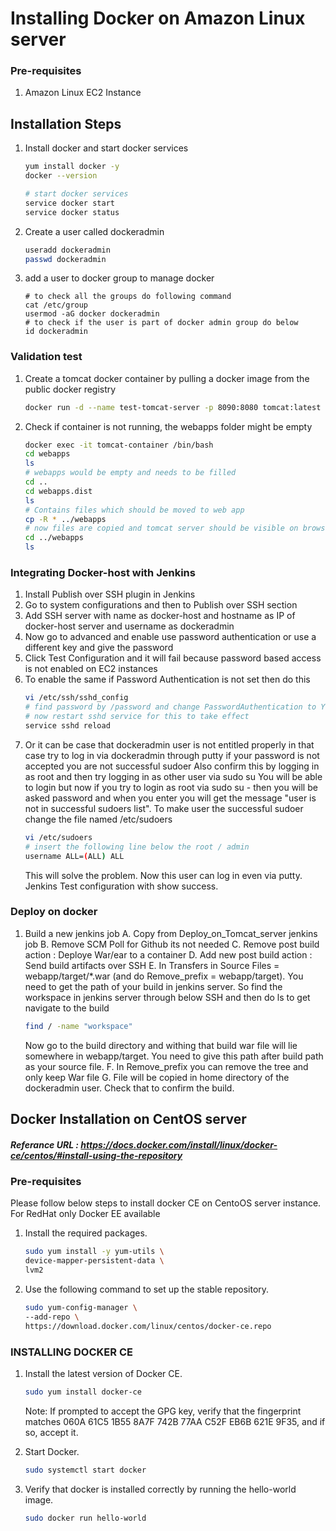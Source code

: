 # Installing Docker on Amazon Linux server

### Pre-requisites
1. Amazon Linux EC2 Instance

## Installation Steps

1. Install docker and start docker services
   ```sh 
   yum install docker -y
   docker --version 
   
   # start docker services
   service docker start
   service docker status
   ```
1. Create a user called dockeradmin
   ```sh
   useradd dockeradmin
   passwd dockeradmin
   ```
1. add a user to docker group to manage docker 
   ```
   # to check all the groups do following command
   cat /etc/group
   usermod -aG docker dockeradmin
   # to check if the user is part of docker admin group do below
   id dockeradmin
   ```
### Validation test
1. Create a tomcat docker container by pulling a docker image from the public docker registry
   ```sh
   docker run -d --name test-tomcat-server -p 8090:8080 tomcat:latest
   ```
2. Check if container is not running, the webapps folder might be empty
   ```sh
   docker exec -it tomcat-container /bin/bash
   cd webapps
   ls
   # webapps would be empty and needs to be filled
   cd ..
   cd webapps.dist
   ls
   # Contains files which should be moved to web app
   cp -R * ../webapps
   # now files are copied and tomcat server should be visible on browser
   cd ../webapps
   ls
   ```
### Integrating Docker-host with Jenkins

1. Install Publish over SSH plugin in Jenkins
2. Go to system configurations and then to Publish over SSH section
3. Add SSH server with name as docker-host and hostname as IP of docker-host server and username as dockeradmin
4. Now go to advanced and enable use password authentication or use a different key and give the password
5. Click Test Configuration and it will fail because password based access is not enabled on EC2 instances
6. To enable the same if Password Authentication is not set then do this
   ```sh
   vi /etc/ssh/sshd_config
   # find password by /password and change PasswordAuthentication to Yes
   # now restart sshd service for this to take effect
   service sshd reload
   ```
7. Or it can be case that dockeradmin user is not entitled properly in that case try to log in via dockeradmin through putty
   if your password is not accepted you are not successful sudoer
   Also confirm this by logging in as root and then try logging in as other user via sudo su <username>
   You will be able to login but now if you try to login as root via sudo su -  then you will be asked password and when you enter you will get the message "user is not in successful sudoers list".  To make user the successful sudoer change the file named /etc/sudoers
   ```sh
   vi /etc/sudoers
   # insert the following line below the root / admin
   username ALL=(ALL) ALL
   ```
   This will solve the problem.  Now this user can log in even via putty.  Jenkins Test configuration with show success.
   
### Deploy on docker
1. Build a new jenkins job
   A. Copy from Deploy_on_Tomcat_server jenkins job
   B. Remove SCM Poll for Github its not needed
   C. Remove post build action : Deploye War/ear to a container
   D. Add new post build action :  Send build artifacts over SSH
   E. In Transfers in Source Files = webapp/target/*.war  (and do Remove_prefix = webapp/target).  You need to get the path of your build in jenkins server.  So find the workspace in jenkins server through below SSH and then do ls to get navigate to the build
   ```sh
   find / -name "workspace"
   ```
   Now go to the build directory and withing that build war file will lie somewhere in webapp/target.  You need to give this path after build path as your source file.
   F. In Remove_prefix  you can remove the tree and only keep War file
   G. File will be copied in home directory of the dockeradmin user.  Check that to confirm the build.
   
   

## Docker Installation on CentOS server
##### Referance URL : https://docs.docker.com/install/linux/docker-ce/centos/#install-using-the-repository
### Pre-requisites

Please follow below steps to install docker CE on CentoOS server instance. For RedHat only Docker EE available 

1. Install the required packages.

   ```sh 
   sudo yum install -y yum-utils \
   device-mapper-persistent-data \
   lvm2
   ```
  
1. Use the following command to set up the stable repository.
 
   ```sh 
   sudo yum-config-manager \
   --add-repo \
   https://download.docker.com/linux/centos/docker-ce.repo
   ```

### INSTALLING DOCKER CE

1. Install the latest version of Docker CE.
   ```sh 
   sudo yum install docker-ce
   ```

   Note: If prompted to accept the GPG key, verify that the fingerprint matches 
060A 61C5 1B55 8A7F 742B 77AA C52F EB6B 621E 9F35, and if so, accept it.

1. Start Docker.
   ```sh 
   sudo systemctl start docker
   ```

1. Verify that docker is installed correctly by running the hello-world image.
   ```sh
   sudo docker run hello-world
   ```
